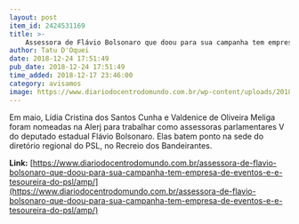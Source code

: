 ```yaml
---
layout: post
item_id: 2424531169
title: >-
    Assessora de Flávio Bolsonaro que doou para sua campanha tem empresa de eventos e é tesoureira do PSL
author: Tatu D'Oquei
date: 2018-12-24 17:51:49
pub_date: 2018-12-24 17:51:49
time_added: 2018-12-17 23:46:00
category: avisamos
image: https://www.diariodocentrodomundo.com.br/wp-content/uploads/2018/12/val-meliga-2.jpg
---
```


Em maio, Lídia Cristina dos Santos Cunha e Valdenice de Oliveira Meliga foram nomeadas na Alerj para trabalhar como assessoras parlamentares V do deputado estadual Flávio Bolsonaro. Elas batem ponto na sede do diretório regional do PSL, no Recreio dos Bandeirantes.

**Link:** [https://www.diariodocentrodomundo.com.br/assessora-de-flavio-bolsonaro-que-doou-para-sua-campanha-tem-empresa-de-eventos-e-e-tesoureira-do-psl/amp/](https://www.diariodocentrodomundo.com.br/assessora-de-flavio-bolsonaro-que-doou-para-sua-campanha-tem-empresa-de-eventos-e-e-tesoureira-do-psl/amp/)


